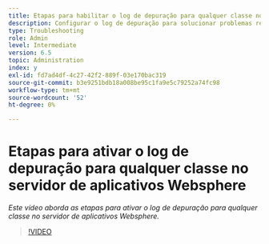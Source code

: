 ```yaml
---
title: Etapas para habilitar o log de depuração para qualquer classe no WebSphere Application Server
description: Configurar o log de depuração para solucionar problemas relacionados ao WebSphere Application Server
type: Troubleshooting
role: Admin
level: Intermediate
version: 6.5
topic: Administration
index: y
exl-id: fd7ad4df-4c27-42f2-889f-03e170bac319
source-git-commit: b3e9251bdb18a008be95c1fa9e5c79252a74fc98
workflow-type: tm+mt
source-wordcount: '52'
ht-degree: 0%

---
```


# Etapas para ativar o log de depuração para qualquer classe no servidor de aplicativos Websphere

*Este vídeo aborda as etapas para ativar o log de depuração para qualquer classe no servidor de aplicativos Websphere.*

>[!VIDEO](https://video.tv.adobe.com/v/335523?quality=12&learn=on)
